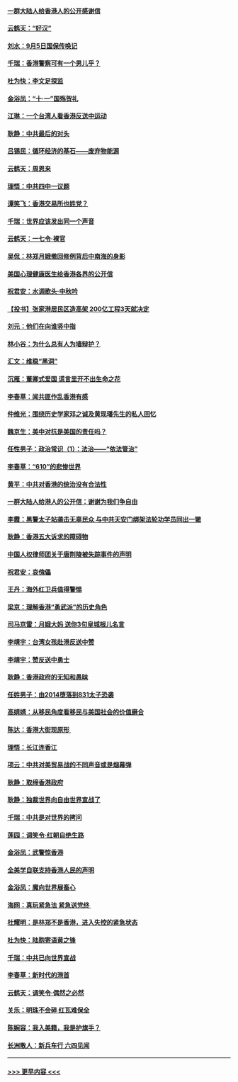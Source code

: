 #### [一群大陆人给香港人的公开感谢信](../pages/nsc993/n11514797.md?t=09121500) 
#### [云鹤天：“好汉”](../pages/nsc993/n11513536.md?t=09121500) 
#### [刘水：9月5日国保传唤记](../pages/nsc993/n11513460.md?t=09121500) 
#### [千瑞：香港警察可有一个男儿乎？](../pages/nsc993/n11513109.md?t=09121500) 
#### [吐为快：李文足探监](../pages/nsc993/n11509622.md?t=09121500) 
#### [金浴凤：“十‧一”国殇贺礼](../pages/nsc993/n11509593.md?t=09121500) 
#### [江琳：一个台湾人看香港反送中运动](../pages/nsc993/n11509211.md?t=09121500) 
#### [耿静：中共最后的对头](../pages/nsc993/n11508308.md?t=09121500) 
#### [吕锡民：循环经济的基石——废弃物能源](../pages/nsc993/n11508212.md?t=09121500) 
#### [云鹤天：周恩来](../pages/nsc993/n11508055.md?t=09121500) 
#### [理悟：中共四中一议题](../pages/nsc993/n11507782.md?t=09121500) 
#### [谭笑飞：香港交易所也姓党？](../pages/nsc993/n11507753.md?t=09121500) 
#### [千瑞：世界应该发出同一个声音](../pages/nsc993/n11507290.md?t=09121500) 
#### [云鹤天：一七令‧裸官](../pages/nsc993/n11507177.md?t=09121500) 
#### [吴侃：林郑月娥撤回修例背后中南海的身影](../pages/nsc993/n11506876.md?t=09121500) 
#### [美国心理健康医生给香港各界的公开信](../pages/nsc993/n11506809.md?t=09121500) 
#### [祝君安：水调歌头‧中秋吟](../pages/nsc993/n11506758.md?t=09121500) 
#### [【投书】张家港居民区造高架 200亿工程3天就决定](../pages/nsc993/n11506682.md?t=09121500) 
#### [刘元：他们在向谁竖中指](../pages/nsc993/n11505384.md?t=09121500) 
#### [林小谷：为什么总有人为墙辩护？](../pages/nsc993/n11505226.md?t=09121500) 
#### [汇文：维稳“黑洞”](../pages/nsc993/n11504347.md?t=09121500) 
#### [沉雁：董卿式爱国 谎言里开不出生命之花](../pages/nsc993/n11503215.md?t=09121500) 
#### [李春草：闻共匪作乱香港有感](../pages/nsc993/n11503072.md?t=09121500) 
#### [仲维光：围绕历史学家邓之诚及黄现璠先生的私人回忆](../pages/nsc993/n11501330.md?t=09121500) 
#### [魏京生：美中对抗是美国的责任吗？](../pages/nsc993/n11500723.md?t=09121500) 
#### [任性男子：政治常识（1）：法治——“依法管治”](../pages/nsc993/n11500791.md?t=09121500) 
#### [李春草：“610”的悲惨世界](../pages/nsc993/n11501141.md?t=09121500) 
#### [黄平：中共对香港的统治没有合法性](../pages/nsc993/n11499473.md?t=09121500) 
#### [一群大陆人给港人的公开信：谢谢为我们争自由](../pages/nsc993/n11500402.md?t=09121500) 
#### [李霞：黑警太子站袭击无辜民众 与中共天安门绑架法轮功学员同出一辙](../pages/nsc993/n11499805.md?t=09121500) 
#### [耿静：香港五大诉求的障碍物](../pages/nsc993/n11497578.md?t=09121500) 
#### [中国人权律师团关于唐荆陵被失踪事件的声明](../pages/nsc993/n11500014.md?t=09121500) 
#### [祝君安：哀傀儡](../pages/nsc993/n11499776.md?t=09121500) 
#### [王丹：海外红卫兵值得警惕](../pages/nsc993/n11498138.md?t=09121500) 
#### [梁京：理解香港“勇武派”的历史角色](../pages/nsc993/n11498006.md?t=09121500) 
#### [司马京雷：月娥大妈  送你3句皇城根儿名言](../pages/nsc993/n11497885.md?t=09121500) 
#### [李靖宇：台湾女孩赴港反送中赞](../pages/nsc993/n11497721.md?t=09121500) 
#### [李靖宇：赞反送中勇士](../pages/nsc993/n11497452.md?t=09121500) 
#### [耿静：香港政府的无知和愚昧](../pages/nsc993/n11494238.md?t=09121500) 
#### [任姓男子：由2014堕落到831太子恐袭](../pages/nsc993/n11496683.md?t=09121500) 
#### [高婧婧：从移民角度看移民与美国社会的价值磨合](../pages/nsc993/n11495757.md?t=09121500) 
#### [陈达：香港大街现原形 ](../pages/nsc993/n11495441.md?t=09121500) 
#### [理悟：长江连香江](../pages/nsc993/n11495377.md?t=09121500) 
#### [项云：中共对美贸易战的不同声音或是烟幕弹](../pages/nsc993/n11494929.md?t=09121500) 
#### [耿静：取缔香港政府](../pages/nsc993/n11494218.md?t=09121500) 
#### [耿静：独裁世界向自由世界宣战了](../pages/nsc993/n11494190.md?t=09121500) 
#### [千瑞：中共是对世界的拷问](../pages/nsc993/n11493021.md?t=09121500) 
#### [莲园：调笑令‧红朝自绝生路](../pages/nsc993/n11493011.md?t=09121500) 
#### [金浴凤：武警惊香港](../pages/nsc993/n11492994.md?t=09121500) 
#### [全美学自联支持香港人民的声明](../pages/nsc993/n11492630.md?t=09121500) 
#### [金浴凤：魔向世界展畜心](../pages/nsc993/n11492599.md?t=09121500) 
#### [海网：真玩紧急法 紧急送党终 ](../pages/nsc993/n11492535.md?t=09121500) 
#### [杜耀明：是林郑不是香港，进入失控的紧急状态](../pages/nsc993/n11491420.md?t=09121500) 
#### [吐为快：陆胞寄语黄之锋](../pages/nsc993/n11491117.md?t=09121500) 
#### [千瑞：中共已向世界宣战](../pages/nsc993/n11490123.md?t=09121500) 
#### [李春草：新时代的港首](../pages/nsc993/n11489864.md?t=09121500) 
#### [云鹤天：调笑令·偶然之必然](../pages/nsc993/n11489701.md?t=09121500) 
#### [关乐：明珠不会碎 红瓦难保全](../pages/nsc993/n11489647.md?t=09121500) 
#### [陈婉容：我入美籍，我是护旗手？](../pages/nsc993/n11487908.md?t=09121500) 
#### [长洲散人：新兵车行 六四见闻](../pages/nsc993/n11487729.md?t=09121500) 

----
#### [ >>> 更早内容 <<< ](../indexes/nsc993-earlier.md)
